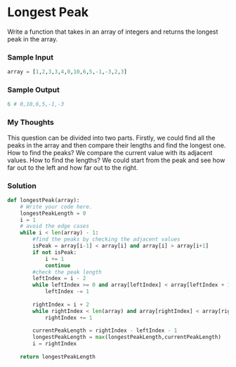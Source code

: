 
# Longest Peak

Write a function that takes in an array of integers and returns 
the longest peak in the array.




### Sample Input

```python
array = [1,2,3,3,4,0,10,6,5,-1,-3,2,3]
```
### Sample Output

```python
6 # 0,10,6,5,-1,-3
```

### My Thoughts
This question can be divided into two parts. Firstly, we could find
all the peaks in the array and then compare their lengths and find
the longest one. How to find the peaks? We compare the current value 
with its adjacent values. How to find the lengths? We could start
from the peak and see how far out to the left and how far out to the
right.

### Solution

```python
def longestPeak(array):
    # Write your code here.
    longestPeakLength = 0
	i = 1
	# avoid the edge cases
	while i < len(array) - 1:
		#find the peaks by checking the adjacent values
		isPeak = array[i-1] < array[i] and array[i] > array[i+1] 
		if not isPeak:
			i += 1
			continue		
		#check the peak length
		leftIndex = i - 2
		while leftIndex >= 0 and array[leftIndex] < array[leftIndex + 1]:
			leftIndex -= 1
			
		rightIndex = i + 2
		while rightIndex < len(array) and array[rightIndex] < array[rightIndex - 1]:
			rightIndex += 1
		
		currentPeakLength = rightIndex - leftIndex - 1
		longestPeakLength = max(longestPeakLength,currentPeakLength)
		i = rightIndex
		
	return longestPeakLength
		
```


